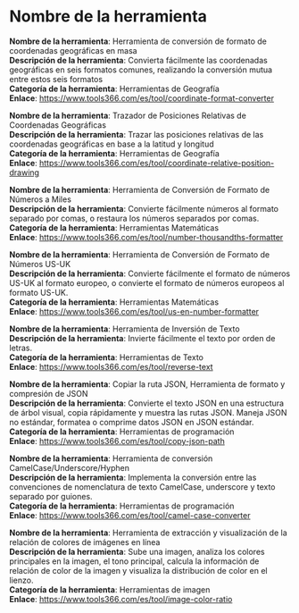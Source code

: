 # Nombre de la herramienta

**Nombre de la herramienta**: Herramienta de conversión de formato de coordenadas geográficas en masa  
**Descripción de la herramienta**: Convierta fácilmente las coordenadas geográficas en seis formatos comunes, realizando la conversión mutua entre estos seis formatos  
**Categoría de la herramienta**: Herramientas de Geografía  
**Enlace**: https://www.tools366.com/es/tool/coordinate-format-converter


**Nombre de la herramienta**: Trazador de Posiciones Relativas de Coordenadas Geográficas  
**Descripción de la herramienta**: Trazar las posiciones relativas de las coordenadas geográficas en base a la latitud y longitud  
**Categoría de la herramienta**: Herramientas de Geografía  
**Enlace**: https://www.tools366.com/es/tool/coordinate-relative-position-drawing


**Nombre de la herramienta**: Herramienta de Conversión de Formato de Números a Miles  
**Descripción de la herramienta**: Convierte fácilmente números al formato separado por comas, o restaura los números separados por comas.  
**Categoría de la herramienta**: Herramientas Matemáticas  
**Enlace**: https://www.tools366.com/es/tool/number-thousandths-formatter


**Nombre de la herramienta**: Herramienta de Conversión de Formato de Números US-UK  
**Descripción de la herramienta**: Convierte fácilmente el formato de números US-UK al formato europeo, o convierte el formato de números europeos al formato US-UK.  
**Categoría de la herramienta**: Herramientas Matemáticas  
**Enlace**: https://www.tools366.com/es/tool/us-en-number-formatter


**Nombre de la herramienta**: Herramienta de Inversión de Texto  
**Descripción de la herramienta**: Invierte fácilmente el texto por orden de letras.  
**Categoría de la herramienta**: Herramientas de Texto  
**Enlace**: https://www.tools366.com/es/tool/reverse-text


**Nombre de la herramienta**: Copiar la ruta JSON, Herramienta de formato y compresión de JSON  
**Descripción de la herramienta**: Convierte el texto JSON en una estructura de árbol visual, copia rápidamente y muestra las rutas JSON. Maneja JSON no estándar, formatea o comprime datos JSON en JSON estándar.  
**Categoría de la herramienta**: Herramientas de programación  
**Enlace**: https://www.tools366.com/es/tool/copy-json-path


**Nombre de la herramienta**: Herramienta de conversión CamelCase/Underscore/Hyphen  
**Descripción de la herramienta**: Implementa la conversión entre las convenciones de nomenclatura de texto CamelCase, underscore y texto separado por guiones.  
**Categoría de la herramienta**: Herramientas de programación  
**Enlace**: https://www.tools366.com/es/tool/camel-case-converter


**Nombre de la herramienta**: Herramienta de extracción y visualización de la relación de colores de imágenes en línea  
**Descripción de la herramienta**: Sube una imagen, analiza los colores principales en la imagen, el tono principal, calcula la información de relación de color de la imagen y visualiza la distribución de color en el lienzo.  
**Categoría de la herramienta**: Herramientas de imagen  
**Enlace**: https://www.tools366.com/es/tool/image-color-ratio


